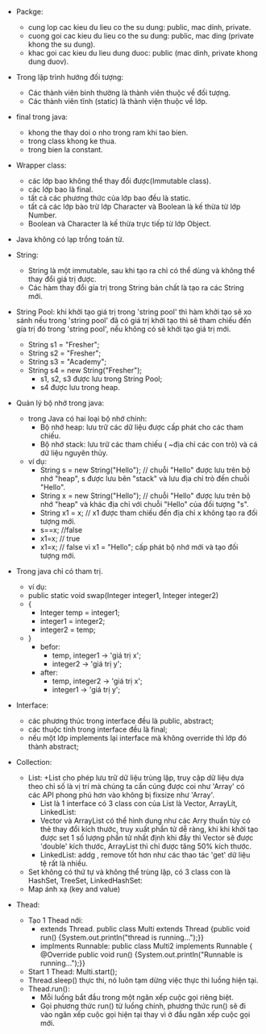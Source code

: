 - Packge:
    + cung lop cac kieu du lieu co the su dung: public, mac dinh, private.
    + cuong goi cac kieu du lieu co the su dung: public, mac ding (private khong the su dung).
    + khac goi cac kieu du lieu dung duoc: public (mac dinh, private khong dung duov).
      
- Trong lập trình hướng đối tượng:
  + Các thành viên bình thường là thành viên thuộc về đối tượng.
  + Các thành viên tĩnh (static) là thành viện thuộc về lớp.

- final trong java:
  + khong the thay doi o nho trong ram khi tao bien.
  + trong class khong ke thua.
  + trong bien la constant.
 
- Wrapper class:
  + các lớp bao không thể thay đổi được(Immutable class).
  + các lớp bao là final.
  + tất cả các phương thức của lớp bao đều là static.
  + tất cả các lớp bào trừ lớp Character và Boolean là kế thừa từ lớp Number.
  + Boolean và Character là kế thừa trực tiếp từ lớp Object.
  
- Java không có lạp trồng toán tử.

- String:
  + String là một immutable, sau khi tạo ra chỉ có thể dùng và không thể thay đổi giá trị được.
  + Các hàm thay đổi gía trị trong String bản chất là tạo ra các String mới.
- String Pool: khi khởi tạo giá trị trong 'string pool' thì hàm khởi tạo sẽ xo sánh nếu trong 'string pool' đã có giá trị khởi tạo thì sẽ tham chiếu đến gía trị đó trong 'string pool', nếu không có sẽ khởi tạo giá trị mới.
  + String s1 = "Fresher";
  + String s2 = "Fresher";
  + String s3 = "Academy";
  + String s4 = new String("Fresher");
    + s1, s2, s3 được lưu trong String Pool;
    + s4 được lưu trong heap.
- Quản lý bộ nhớ trong java:
  + trong Java có hai loại bộ nhớ chính:
    + Bộ nhớ heap: lưu trữ các dữ liệu được cấp phát cho các tham chiếu.
    + Bộ nhớ stack: lưu trữ các tham chiếu ( ~địa chỉ các con trỏ) và cá dữ liệu nguyên thủy.
  + ví dụ:
    + String s = new String("Hello"); // chuỗi "Hello" được lưu trên bộ nhớ "heap",  s được lưu bên "stack" và lưu địa chỉ trỏ đến chuỗi "Hello".
    + String x = new String("Hello"); // chuỗi "Hello" được lưu trên bộ nhớ "heap" và khác địa chỉ với chuỗi "Hello" của đối tượng "s".
    + String x1 = x; // x1 được tham chiếu đến địa chỉ x không tạo ra đối tượng mới.
    + s==x; //false
    + x1=x; // true
    + x1=x; // false vì x1 = "Hello"; cấp phát bộ nhớ mới và tạo đối tượng mới.


- Trong java chỉ có tham trị.
  + ví dụ:
  + public static void swap(Integer integer1, Integer integer2)
  + {
    + Integer temp = integer1;
    + integer1 = integer2;
    + integer2 = temp;
  + }
    + befor:
      + temp, integer1 -> 'giá trị x';
      + integer2 -> 'giá trị y';
    + after:
      + temp, integer2 -> 'giá trị x';
      +  integer1 -> 'giá trị y';
     
- Interface:
  + các phương thúc trong interface đều là public, abstract;
  + các thuộc tính trong interface đều là final;
  + nếu một lớp implements lại interface mà không override thì lớp đó thành abstract;
- Collection:
  	- List:
  		+List cho phép lưu trữ dữ liệu trùng lặp, truy cập dữ liệu dựa theo chỉ số là vị trí mà chúng ta cần cúng được coi như 'Array' có các API phong phú hơn vào không bị fixsize như 'Array'.
		+ List là 1 interface có 3 class con của Líst là Vector, ArrayLít, LinkedList:
  		+ Vector và ArrayList có thể hình dung như các Arry thuần túy có thẻ thay đổi kích thước, truy xuất phần tử dễ ràng, khi khi khởi tạo được set 1 số lượng phần tử nhất định khi đầy thì Vector sẽ được 'double' kích thước, ArrayList thì chỉ được tăng 50% kích thước.
  	 	+ LinkedList: addg , remove tốt hơn như các thao tác 'get' dữ liệu tệ rất là nhiều.
  	- Set không có thứ tự và không thể trùng lặp, có 3 class con là HashSet, TreeSet, LinkedHashSet:
  	- Map ánh xạ (key and value)
 
- Thead:
	- Tạo 1 Thead nới:
   		+ extends Thread. public class Multi extends Thread {public void run() {System.out.println("thread is running...");}}
  		+ implments Runnable: public class Multi2 implements Runnable { @Override public void run() {System.out.println("Runnable is running...");}}
  	- Start 1 Thead: Multi.start();
  	- Thread.sleep() thực thi, nó luôn tạm dừng việc thực thi luồng hiện tại.
  	- Thead.run():
  	  	+ Mỗi luồng bắt đầu trong một ngăn xếp cuộc gọi riêng biệt.
		+ Gọi phương thức run() từ luồng chính, phương thức run() sẽ đi vào ngăn xếp cuộc gọi hiện tại thay vì ở đầu ngăn xếp cuộc gọi mới.
			
